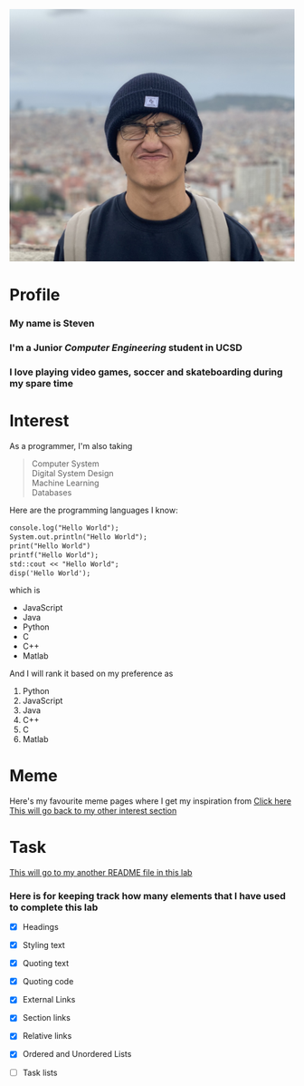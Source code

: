 ![My profile picture](/picture.jpeg)

# Profile
### My name is Steven
### I'm a Junior *Computer Engineering* student in UCSD
### I love playing **video games**, **soccer** and **skateboarding** during my spare time

# Interest
As a programmer, I'm also taking
> Computer System\
> Digital System Design\
> Machine Learning\
> Databases

Here are the programming languages I know:
```
console.log("Hello World");
System.out.println("Hello World");
print("Hello World")
printf("Hello World");
std::cout << "Hello World";
disp('Hello World');
```

which is
- JavaScript
- Java
- Python
- C
- C++
- Matlab

And I will rank it based on my preference as
1. Python
2. JavaScript
3. Java
4. C++
5. C
6. Matlab

# Meme
Here's my favourite meme pages where I get my inspiration from [Click here](https://www.instagram.com/meme_coding/?hl=en)
[This will go back to my other interest section](#interest)

# Task
[This will go to my another README file in this lab](/README.md)

### Here is for keeping track how many elements that I have used to complete this lab
- [x] Headings
- [x] Styling text
- [x] Quoting text
- [x] Quoting code
- [x] External Links
- [x] Section links
- [x] Relative links
- [x] Ordered and Unordered Lists
- [ ] Task lists


